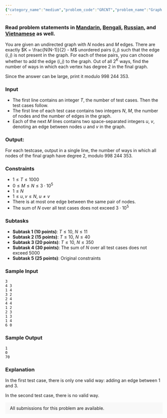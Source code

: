 ```yaml
---
{"category_name":"medium","problem_code":"GRCNT","problem_name":"Graph Count","problemComponents":{"constraints":"","constraintsState":false,"subtasks":"","subtasksState":false,"inputFormat":"","inputFormatState":false,"outputFormat":"","outputFormatState":false,"sampleTestCases":{}},"video_editorial_url":"","languages_supported":{"0":"CPP14","1":"C","2":"JAVA","3":"PYTH 3.6","4":"CPP17","5":"PYTH","6":"PYP3","7":"CS2","8":"ADA","9":"PYPY","10":"TEXT","11":"PAS fpc","12":"NODEJS","13":"RUBY","14":"PHP","15":"GO","16":"HASK","17":"TCL","18":"PERL","19":"SCALA","20":"LUA","21":"kotlin","22":"BASH","23":"JS","24":"LISP sbcl","25":"rust","26":"PAS gpc","27":"BF","28":"CLOJ","29":"R","30":"D","31":"CAML","32":"FORT","33":"ASM","34":"swift","35":"FS","36":"WSPC","37":"LISP clisp","38":"SQL","39":"SCM guile","40":"PERL6","41":"ERL","42":"CLPS","43":"ICK","44":"NICE","45":"PRLG","46":"ICON","47":"COB","48":"SCM chicken","49":"PIKE","50":"SCM qobi","51":"ST","52":"SQLQ","53":"NEM"},"max_timelimit":2,"source_sizelimit":50000,"problem_author":"jtnydv25","problem_tester":"","date_added":"23-06-2021","tags":{"0":"combinatorics","1":"fast","2":"inclusion","3":"jtnydv25","4":"ltime97","5":"medium"},"problem_difficulty_level":"Medium-Hard","best_tag":"Fast Fourier Transform","editorial_url":"https://discuss.codechef.com/problems/GRCNT","time":{"view_start_date":1624727702,"submit_start_date":1624727702,"visible_start_date":1624727702,"end_date":1735669800},"is_direct_submittable":false,"problemDiscussURL":"https://discuss.codechef.com/search?q=GRCNT","is_proctored":false,"visitedContests":{},"layout":"problem"}
---
```

### Read problem statements in [Mandarin](https://www.codechef.com/download/translated/LTIME97/mandarin/GRCNT.pdf), [Bengali](https://www.codechef.com/download/translated/LTIME97/bengali/GRCNT.pdf), [Russian](https://www.codechef.com/download/translated/LTIME97/russian/GRCNT.pdf), and [Vietnamese](https://www.codechef.com/download/translated/LTIME97/vietnamese/GRCNT.pdf) as well.

You are given an undirected graph with $N$ nodes and $M$ edges. There are exactly $K = \frac{N(N-1)}{2} - M$ unordered pairs $(i, j)$ such that the edge $(i, j)$ is not present in the graph. For each of these pairs, you can choose whether to add the edge $(i, j)$ to the graph. Out of all $2^K$ ways, find the number of ways in which each vertex has degree $2$ in the final graph.

Since the answer can be large, print it modulo $998\ 244\ 353$.

### Input

- The first line contains an integer $T$, the number of test cases. Then the test cases follow.
- The first line of each test case contains two integers $N$, $M$, the number of nodes and the number of edges in the graph.
- Each of the next $M$ lines contains two space-separated integers $u$, $v$, denoting an edge between nodes $u$ and $v$ in the graph.


### Output:
For each testcase, output in a single line, the number of ways in which all nodes of the final graph have degree $2$, modulo $998\ 244\ 353$.

### Constraints
- $1 \leq T \leq 1000$
- $0\le M\le N\le 3\cdot 10^5$
- $1\le N$
- $1\le u, v\le N$, $u\ne v$
- There is at most one edge between the same pair of nodes.
- The sum of $N$ over all test cases does not exceed $3 \cdot 10^5$

### Subtasks
- **Subtask 1 (10 points)**: $T \le 10$, $N \le 11$
- **Subtask 2 (15 points)**: $T \le 10$, $N \le 40$
- **Subtask 3 (20 points)**: $T \le 10$, $N \le 350$
- **Subtask 4 (30 points)**: The sum of $N$ over all test cases does not exceed $5000$
- **Subtask 5 (25 points)**: Original constraints

### Sample Input
```
3
4 3
1 4
3 2
2 4
4 4
1 2
2 3
1 3
1 4
6 0
```

### Sample Output
```
1
0
70
```

### Explanation

In the first test case, there is only one valid way: adding an edge between $1$ and $3$.

In the second test case, there is no valid way.

<aside style='background: #f8f8f8;padding: 10px 15px;'><div>All submissions for this problem are available.</div></aside>
